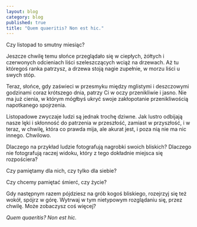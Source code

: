 ```yaml
---
layout: blog
category: blog
published: true
title: "Quem quaeritis? Non est hic."
---
```



Czy listopad to smutny miesiąc?

Jeszcze chwilę temu słońce przeglądało się w ciepłych, żółtych i czerwonych odcieniach liści szeleszczących wciąż na drzewach. Aż tu któregoś ranka patrzysz, a drzewa stoją nagie zupełnie, w morzu liści u swych stóp.

Teraz, słońce, gdy zaświeci w przesmyku między mglistymi i deszczowymi godzinami coraz krótszego dnia, patrzy Ci w oczy przenikliwie i jasno. Nie ma już cienia, w którym mógłbyś ukryć swoje zakłopotanie przenikliwością napotkanego spojrzenia.

Listopadowe zwyczaje ludzi są jednak trochę dziwne. Jak lustro odbijają nasze lęki i skłonność do patrzenia w przeszłość, zamiast w przyszłość, i w teraz, w chwilę, która co prawda mija, ale akurat jest, i poza nią nie ma nic innego. Chwilowo.

Dlaczego na przykład ludzie fotografują nagrobki swoich bliskich? Dlaczego nie fotografują raczej widoku, który z tego dokładnie miejsca się rozpościera?

Czy pamiętamy dla nich, czy tylko dla siebie?

Czy chcemy pamiętać śmierć, czy życie?

Gdy następnym razem pójdziesz na grób kogoś bliskiego, rozejrzyj się też wokół, spójrz w górę. Wytrwaj w tym nietypowym rozglądaniu się, przez chwilę. Może zobaczysz coś więcej?

_Quem quaeritis? Non est hic._

